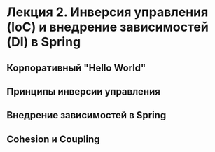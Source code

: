 # Лекция 2. Инверсия управления (IoC) и внедрение зависимостей (DI) в Spring

## Корпоративный "Hello World"

## Принципы инверсии управления

## Внедрение зависимостей в Spring

## Cohesion и Coupling

